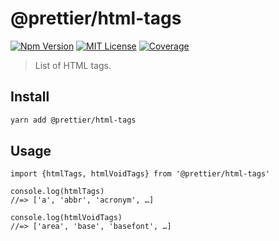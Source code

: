 # @prettier/html-tags

[![Npm Version][package_version_badge]][package_link]
[![MIT License][license_badge]][license_link]
[![Coverage][coverage_badge]][coverage_link]

[coverage_badge]: https://img.shields.io/codecov/c/github/prettier/prettier.svg?style=flat-square
[coverage_link]: https://app.codecov.io/gh/prettier/html-tags
[license_badge]: https://img.shields.io/npm/l/html-tags.svg?style=flat-square
[license_link]: https://github.com/prettier/html-tags/blob/main/license
[package_version_badge]: https://img.shields.io/npm/v/@prettier/html-tags.svg?style=flat-square
[package_link]: https://www.npmjs.com/package/@prettier/html-tags

> List of HTML tags.

## Install

```bash
yarn add @prettier/html-tags
```

## Usage

<!-- Usage start -->

```
import {htmlTags, htmlVoidTags} from '@prettier/html-tags'

console.log(htmlTags)
//=> ['a', 'abbr', 'acronym', …]

console.log(htmlVoidTags)
//=> ['area', 'base', 'basefont', …]
```

<!-- Usage end -->

